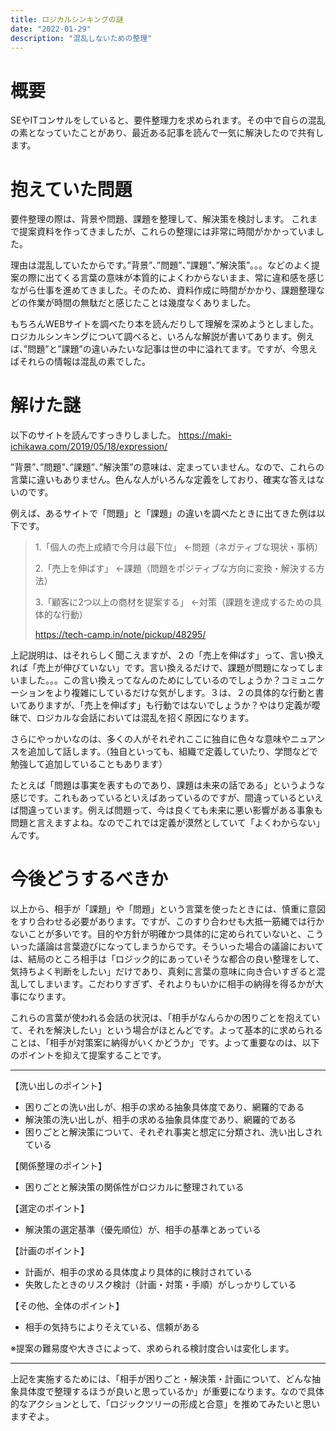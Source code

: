 ```yaml
---
title: ロジカルシンキングの謎
date: "2022-01-29"
description: "混乱しないための整理"
---
```


# 概要

SEやITコンサルをしていると、要件整理力を求められます。その中で自らの混乱の素となっていたことがあり、最近ある記事を読んで一気に解決したので共有します。

# 抱えていた問題

要件整理の際は、背景や問題、課題を整理して、解決策を検討します。
これまで提案資料を作ってきましたが、これらの整理には非常に時間がかかっていました。

理由は混乱していたからです。”背景”、”問題”、”課題”、”解決策”。。。などのよく提案の際に出てくる言葉の意味が本質的によくわからないまま、常に違和感を感じながら仕事を進めてきました。そのため、資料作成に時間がかかり、課題整理などの作業が時間の無駄だと感じたことは幾度なくありました。

もちろんWEBサイトを調べたり本を読んだりして理解を深めようとしました。ロジカルシンキングについて調べると、いろんな解説が書いてあります。例えば、”問題”と”課題”の違いみたいな記事は世の中に溢れてます。ですが、今思えばそれらの情報は混乱の素でした。

# 解けた謎

以下のサイトを読んですっきりしました。
https://maki-ichikawa.com/2019/05/18/expression/

”背景”、”問題”、”課題”、”解決策”の意味は、定まっていません。なので、これらの言葉に違いもありません。色んな人がいろんな定義をしており、確実な答えはないのです。

例えば、あるサイトで「問題」と「課題」の違いを調べたときに出てきた例は以下です。

> 1.「個人の売上成績で今月は最下位」
> ←問題（ネガティブな現状・事柄）
> 
> 2.「売上を伸ばす」
> ←課題（問題をポジティブな方向に変換・解決する方法）
> 
> 3.「顧客に2つ以上の商材を提案する」
> ←対策（課題を達成するための具体的な行動）
>
> https://tech-camp.in/note/pickup/48295/

上記説明は、はそれらしく聞こえますが、２の「売上を伸ばす」って、言い換えれば「売上が伸びていない」です。言い換えるだけで、課題が問題になってしまいました。。。この言い換えってなんのためにしているのでしょうか？コミュニケーションをより複雑にしているだけな気がします。３は、２の具体的な行動と書いてありますが、「売上を伸ばす」も行動ではないでしょうか？やはり定義が曖昧で、ロジカルな会話においては混乱を招く原因になります。

さらにやっかいなのは、多くの人がそれぞれここに独自に色々な意味やニュアンスを追加して話します。（独自といっても、組織で定義していたり、学問などで勉強して追加していることもあります）

たとえば「問題は事実を表すものであり、課題は未来の話である」というような感じです。これもあっているといえばあっているのですが、間違っているといえば間違っています。例えば問題って、今は良くても未来に悪い影響がある事象も問題と言えますよね。なのでこれでは定義が漠然としていて「よくわからない」んです。


# 今後どうするべきか

以上から、相手が「課題」や「問題」という言葉を使ったときには、慎重に意図をすり合わせる必要があります。ですが、このすり合わせも大抵一筋縄では行かないことが多いです。目的や方針が明確かつ具体的に定められていないと、こういった議論は言葉遊びになってしまうからです。そういった場合の議論においては、結局のところ相手は「ロジック的にあっていそうな都合の良い整理をして、気持ちよく判断をしたい」だけであり、真剣に言葉の意味に向き合いすぎると混乱してしまいます。こだわりすぎず、それよりもいかに相手の納得を得るかが大事になります。

これらの言葉が使われる会話の状況は、「相手がなんらかの困りごとを抱えていて、それを解決したい」という場合がほとんどです。よって基本的に求められることは、「相手が対策案に納得がいくかどうか」です。よって重要なのは、以下のポイントを抑えて提案することです。

***

【洗い出しのポイント】
* 困りごとの洗い出しが、相手の求める抽象具体度であり、網羅的である
* 解決策の洗い出しが、相手の求める抽象具体度であり、網羅的である
* 困りごとと解決策について、それぞれ事実と想定に分類され、洗い出しされている

【関係整理のポイント】
* 困りごとと解決策の関係性がロジカルに整理されている

【選定のポイント】
* 解決策の選定基準（優先順位）が、相手の基準とあっている

【計画のポイント】
* 計画が、相手の求める具体度より具体的に検討されている
* 失敗したときのリスク検討（計画・対策・手順）がしっかりしている

【その他、全体のポイント】
* 相手の気持ちによりそえている、信頼がある


※提案の難易度や大きさによって、求められる検討度合いは変化します。

***

上記を実施するためには、「相手が困りごと・解決策・計画について、どんな抽象具体度で整理するほうが良いと思っているか」が重要になります。なので具体的なアクションとして、「ロジックツリーの形成と合意」を推めてみたいと思いますぞよ。


